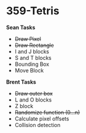 359-Tetris
==========

__Sean Tasks__
* ~~Draw Pixel~~
* ~~Draw Rectangle~~
* I and J blocks
* S and T blocks
* Bounding Box
* Move Block

__Brent Tasks__
* ~~Draw outer box~~
* L and O blocks
* Z block
* ~~Randomize function (0...n)~~
* Calculate pixel offsets
* Collision detection